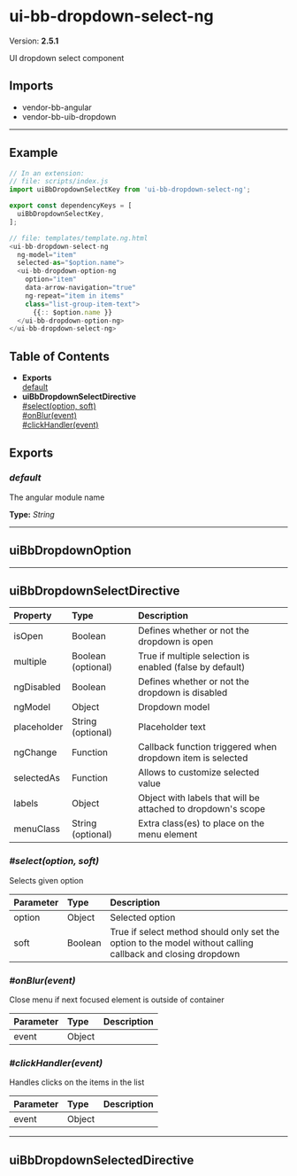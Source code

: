 # ui-bb-dropdown-select-ng


Version: **2.5.1**

UI dropdown select component

## Imports

* vendor-bb-angular
* vendor-bb-uib-dropdown

---

## Example

```javascript
// In an extension:
// file: scripts/index.js
import uiBbDropdownSelectKey from 'ui-bb-dropdown-select-ng';

export const dependencyKeys = [
  uiBbDropdownSelectKey,
];

// file: templates/template.ng.html
<ui-bb-dropdown-select-ng
  ng-model="item"
  selected-as="$option.name">
  <ui-bb-dropdown-option-ng
    option="item"
    data-arrow-navigation="true"
    ng-repeat="item in items"
    class="list-group-item-text">
      {{:: $option.name }}
  </ui-bb-dropdown-option-ng>
</ui-bb-dropdown-select-ng>
```

## Table of Contents
- **Exports**<br/>    <a href="#default">default</a><br/>
- **uiBbDropdownSelectDirective**<br/>    <a href="#uiBbDropdownSelectDirective_select">#select(option, soft)</a><br/>    <a href="#uiBbDropdownSelectDirective_onBlur">#onBlur(event)</a><br/>    <a href="#uiBbDropdownSelectDirective_clickHandler">#clickHandler(event)</a><br/>

## Exports

### <a name="default"></a>*default*

The angular module name

**Type:** *String*


---

## uiBbDropdownOption


---

## uiBbDropdownSelectDirective


| Property | Type | Description |
| :-- | :-- | :-- |
| isOpen | Boolean | Defines whether or not the dropdown is open |
| multiple | Boolean (optional) | True if multiple selection is enabled (false by default) |
| ngDisabled | Boolean | Defines whether or not the dropdown is disabled |
| ngModel | Object | Dropdown model |
| placeholder | String (optional) | Placeholder text |
| ngChange | Function | Callback function triggered when dropdown item is selected |
| selectedAs | Function | Allows to customize selected value |
| labels | Object | Object with labels that will be attached to dropdown's scope |
| menuClass | String (optional) | Extra class(es) to place on the menu element |

### <a name="uiBbDropdownSelectDirective_select"></a>*#select(option, soft)*

Selects given option

| Parameter | Type | Description |
| :-- | :-- | :-- |
| option | Object | Selected option |
| soft | Boolean | True if select method should only set the option to the model without calling callback and closing dropdown |

### <a name="uiBbDropdownSelectDirective_onBlur"></a>*#onBlur(event)*

Close menu if next focused element is outside of container

| Parameter | Type | Description |
| :-- | :-- | :-- |
| event | Object |  |

### <a name="uiBbDropdownSelectDirective_clickHandler"></a>*#clickHandler(event)*

Handles clicks on the items in the list

| Parameter | Type | Description |
| :-- | :-- | :-- |
| event | Object |  |

---

## uiBbDropdownSelectedDirective

